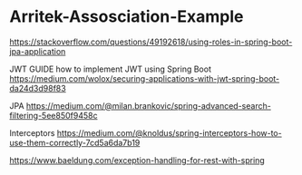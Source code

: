 # Arritek-Assosciation-Example

https://stackoverflow.com/questions/49192618/using-roles-in-spring-boot-jpa-application

JWT GUIDE how to implement JWT using Spring Boot 
https://medium.com/wolox/securing-applications-with-jwt-spring-boot-da24d3d98f83

JPA
https://medium.com/@milan.brankovic/spring-advanced-search-filtering-5ee850f9458c

Interceptors
https://medium.com/@knoldus/spring-interceptors-how-to-use-them-correctly-7cd5a6da7b19


https://www.baeldung.com/exception-handling-for-rest-with-spring
